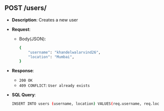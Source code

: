## POST /users/
- **Description**: Creates a new user
- **Request**:
    - Body(JSON):
        ```bash
        {
            "username": "khandelwalarvind26",
            "location": "Mumbai",
        }
        ```
- **Response**:
    - `200 OK`
    - `409 CONFLICT`:
    `User already exists`

- **SQL Query**:
    ```bash
    INSERT INTO users (username, location) VALUES(req.username, req.location);
    ```